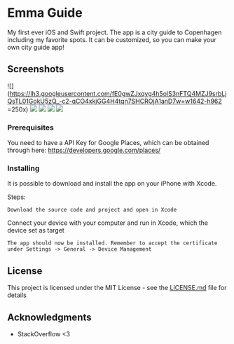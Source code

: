 # Emma Guide

My first ever iOS and Swift project. The app is a city guide to Copenhagen including my favorite spots. It can be customized, so you can make your own city guide app!

## Screenshots
![](https://lh3.googleusercontent.com/fE0gwZJxqyg4h5olS3nFTQ4MZJ9srbLjQsTL01GokU5zQ_-c2-qCO4xkjGG4H4tqn7SHCROjA1anD7w=w1642-h962 =250x)
![](https://lh3.googleusercontent.com/sEuc47RZ_kU7lbMAil_OzK66Y09s0ssrj5BCcnw6ucz_UqfKDb0Or1UBRLs-crfcdvwNu50SfiMGo6s=w1642-h962)
![](https://lh6.googleusercontent.com/Cgd8FdnSzYF8wyBrQaoZ0FXzOw7wHOYJPBykGGJnhrFJWZ3HMNhVXUeNkPkztGqOQa-HzpyJ0LEuQiM=w1642-h962)
![](https://lh3.googleusercontent.com/vMqwfTsN-_W-ZB2YWdgQlp2tae5xNsGbpIwwReEp78UZCDdYcTUuJZ72DTqnTa60voQbz66UOlJajzk=w1642-h962)
![](https://lh3.googleusercontent.com/2anC4ERo3mRwQmqv_25ViFcf50SpFc9OiX_Ih0N-ZzYo7jeaw5aqJJWcA-BIEuLmNq3DZzcmbYl54h8=w1642-h962)

### Prerequisites
You need to have a API Key for Google Places, which can be obtained through here: https://developers.google.com/places/

### Installing

It is possible to download and install the app on your iPhone with Xcode.

Steps:
```
Download the source code and project and open in Xcode
```

Connect your device with your computer and run in Xcode, which the device set as target

```
The app should now be installed. Remember to accept the certificate under Settings -> General -> Device Management
```

## License

This project is licensed under the MIT License - see the [LICENSE.md](LICENSE.md) file for details

## Acknowledgments

* StackOverflow <3

